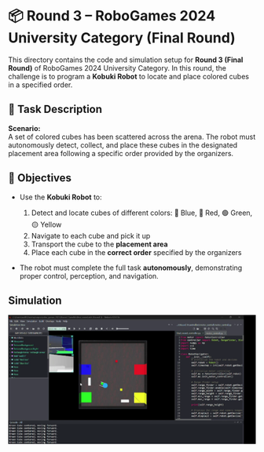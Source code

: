 # 📦 Round 3 – RoboGames 2024 University Category (Final Round)

This directory contains the code and simulation setup for **Round 3 (Final Round)** of RoboGames 2024 University Category. In this round, the challenge is to program a **Kobuki Robot** to locate and place colored cubes in a specified order.

## 🧠 Task Description

**Scenario:**  
A set of colored cubes has been scattered across the arena. The robot must autonomously detect, collect, and place these cubes in the designated placement area following a specific order provided by the organizers.

## 🎯 Objectives

- Use the **Kobuki Robot** to:
  1. Detect and locate cubes of different colors: 🔵 Blue, 🔴 Red, 🟢 Green, 🟡 Yellow
  2. Navigate to each cube and pick it up
  3. Transport the cube to the **placement area**
  4. Place each cube in the **correct order** specified by the organizers

- The robot must complete the full task **autonomously**, demonstrating proper control, perception, and navigation.

## Simulation

![Watch Demo](round_3.png)

